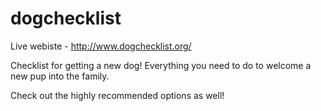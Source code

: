 # dogchecklist

Live webiste - http://www.dogchecklist.org/

Checklist for getting a new dog! Everything you need to do to welcome a new pup into the family. 

Check out the highly recommended options as well!
